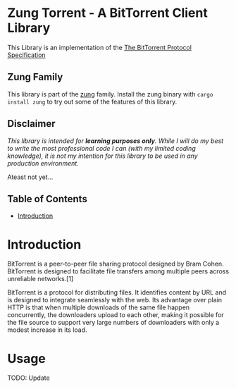 # Zung Torrent - A BitTorrent Client Library

This Library is an implementation of the [The BitTorrent Protocol Specification](https://www.bittorrent.org/beps/bep_0003.html)

## Zung Family

This library is part of the [zung](https://github.com/ishaan26/zung) family.
Install the zung binary with `cargo install zung` to try out some of the features of this
library.

## Disclaimer

_This library is intended for **learning purposes only**. While I will do my best to write the most professional code I can (with my limited coding knowledge), it is not my intention for this library to be used in any production environment._

Ateast not yet...

## Table of Contents

- [Introduction](#introduction)

# Introduction

BitTorrent is a peer-to-peer file sharing protocol designed by Bram Cohen. BitTorrent is designed to facilitate file transfers among multiple peers across unreliable networks.[1]

BitTorrent is a protocol for distributing files. It identifies content by URL and is designed to integrate seamlessly with the web. Its advantage over plain HTTP is that when multiple downloads of the same file happen concurrently, the downloaders upload to each other, making it possible for the file source to support very large numbers of downloaders with only a modest increase in its load.

# Usage

TODO: Update
